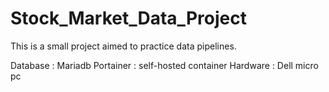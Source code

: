 # Stock_Market_Data_Project
 
This is a small project aimed to practice data pipelines. 


Database : Mariadb
Portainer : self-hosted container
Hardware : Dell micro pc


